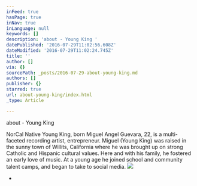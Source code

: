 ```yaml
---
inFeed: true
hasPage: true
inNav: true
inLanguage: null
keywords: []
description: 'about - Young King '
datePublished: '2016-07-29T11:02:56.608Z'
dateModified: '2016-07-29T11:02:24.745Z'
title: ''
author: []
via: {}
sourcePath: _posts/2016-07-29-about-young-king.md
authors: []
publisher: {}
starred: true
url: about-young-king/index.html
_type: Article

---
```

about - Young King 

NorCal Native Young King, born Miguel Angel Guevara, 22, is a multi-faceted recording artist, entrepreneur. Miguel (Young King) was raised in the sunny town of Willits, California where he was brought up on strong Catholic and Hispanic cultural values. Here and with his family, he fostered an early love of music. At a young age he joined school and community talent camps, and began to take to social media.
![](https://the-grid-user-content.s3-us-west-2.amazonaws.com/5e18c766-9461-4991-98d4-edf9b56e113b.png)

*